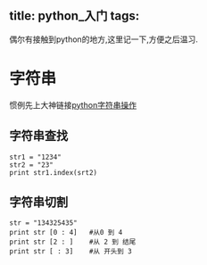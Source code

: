 title: python_入门
tags:
---

偶尔有接触到python的地方,这里记一下,方便之后温习.


# 字符串
惯例先上大神链接[python字符串操作](http://www.cnblogs.com/huangcong/archive/2011/08/29/2158268.html)

## 字符串查找
    str1 = "1234"
    str2 = "23"
    print str1.index(srt2)

## 字符串切割
    str = "134325435"
    print str [0 : 4]   #从0 到 4
    print str [2 : ]    #从 2 到 结尾
    print str [ : 3]    #从 开头到 3


